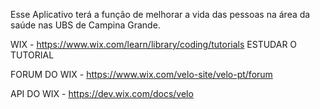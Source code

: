 Esse Aplicativo terá a função de melhorar a vida das pessoas na área da saúde nas UBS de Campina Grande.

WIX - https://www.wix.com/learn/library/coding/tutorials ESTUDAR O TUTORIAL

FORUM DO WIX - https://www.wix.com/velo-site/velo-pt/forum

API DO WIX - https://dev.wix.com/docs/velo
